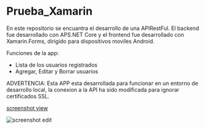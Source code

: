 # Prueba_Xamarin
En este repositorio se encuantra el desarrollo de una APIRestFul. El backend fue desarrollado con APS.NET Core y el frontend fue desarrollado con Xamarin.Forms, dirigido para dispositivos moviles Android.

Funciones de la app:
- Lista de los usuarios registrados
- Agregar, Editar y Borrar usuarios

ADVERTENCIA: Esta APP esta desarrollada para funcionar en un entorno de desarrollo local, la conexion a la API ha sido modificada para ignorar certificados SSL.

[screenshot view](https://postimg.cc/F77n6179)

![screenshot edit](https://postimg.cc/ZvRZ2Zy1)

